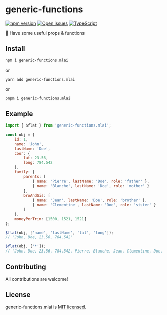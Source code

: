 # generic-functions

[![npm version][npm-badge]][npm-url] [![Open issues][issues-badge]][issues-url] [![TypeScript][typescript-badge]][typescript-url]

🚩 Have some useful props & functions

## Install

```bash
npm i generic-functions.mlai
```

or

```bash
yarn add generic-functions.mlai
```

or

```bash
pnpm i generic-functions.mlai
```

## Example

```js
import { $flat } from 'generic-functions.mlai';

const obj = {
    id: 1,
    name: 'John',
    lastName: 'Doe',
    coor: {
        lat: 23.56,
        long: 784.542
    },
    family: {
        parents: [
            { name: 'Pierre', lastName: 'Doe', role: 'father' },
            { name: 'Blanche', lastName: 'Doe', role: 'mother' }
        ],
        broAndSis: [
            { name: 'Jean', lastName: 'Doe', role: 'brother' },
            { name: 'Clementine', lastName: 'Doe', role: 'sister' }
        ]
    },
    moneyPerTrim: [1500, 1521, 1521]
};

$flat(obj, ['name', 'lastName', 'lat', 'long']);
// 'John, Doe, 23.56, 784.542'

$flat(obj, ['*']);
// 'John, Doe, 23.56, 784.542, Pierre, Blanche, Jean, Clementine, Doe, 1500, 1521, 1521'
```

## Contributing

All contributions are welcome!

[npm-url]: https://www.npmjs.com/package/generic-functions.mlai
[npm-badge]: https://img.shields.io/node/v/generic-functions?style=for-the-badge
[size-badge]: https://badgen.net/bundlephobia/Mathieu-ai/generic-functions
[issues-badge]: https://img.shields.io/github/issues/Mathieu-ai/generic-functions?style=for-the-badge
[issues-url]: https://github.com/Mathieu-ai/generic-functions/issues
[typescript-badge]: https://img.shields.io/badge/Language-Typescript-blue?style=for-the-badge
[typescript-url]: https://github.com/microsoft/TypeScript

## License

generic-functions.mlai is [MIT licensed](LICENSE).
